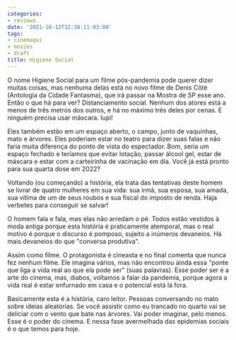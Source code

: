 ```yaml
---
categories:
- reviews
date: '2021-10-12T12:38:11-03:00'
tags:
- cinemaqui
- movies
- draft
title: Higiene Social
---
```


O nome Higiene Social para um filme pós-pandemia pode querer dizer muitas coisas, mas nenhuma delas está no novo filme de Denis Côté (Antologia da Cidade Fantasma), que irá passar na Mostra de SP esse ano. Então o que há para ver? Distanciamento social. Nenhum dos atores está a menos de três metros dos outros, e há no máximo três deles por cenas. E ninguém precisa usar máscara. Iupi!

Eles também estão em um espaço aberto, o campo, junto de vaquinhas, mato e árvores. Eles poderiam estar no teatro para dizer suas falas e não faria muita diferença do ponto de vista do espectador. Bom, seria um espaço fechado e teríamos que evitar lotação, passar álcool gel, estar de máscara e estar com a carteirinha de vacinação em dia. Você já está pronto para sua quarta dose em 2022?

Voltando (ou começando) a história, ela trata das tentativas deste homem se livrar de quatro mulheres em sua vida: sua irmã, sua esposa, sua amada, sua vítima de um de seus roubos e sua fiscal do imposto de renda. Haja verbetes para conseguir se salvar!

O homem fala e fala, mas elas não arredam o pé. Todos estão vestidos à moda antiga porque esta história é praticamente atemporal, mas o real motivo é porque o discurso é pomposo, sujeito a inúmeros devaneios. Há mais devaneios do que "conversa produtiva".

Assim como filme. O protagonista é cineasta e no final comenta que nunca fez nenhum filme. Ele imagina vários, mas não encontrou ainda essa "ponte que liga a vida real ao que ela pode ser" (suas palavras). Esse poder ser é a arte do cinema, mas, diabos, voltamos a falar da pandemia, porque agora a vida real é estar enfurnado em casa e o potencial está lá fora.

Basicamente esta é a história, caro leitor. Pessoas conversando no mato sobre ideias aleatórias. Se você assistir como eu trancado no quarto vai se deliciar com o vento que bate nas árvores. Vai poder imaginar, pelo menos. Esse é o poder do cinema. E nessa fase avermelhada das epidemias sociais é o que temos para hoje.
